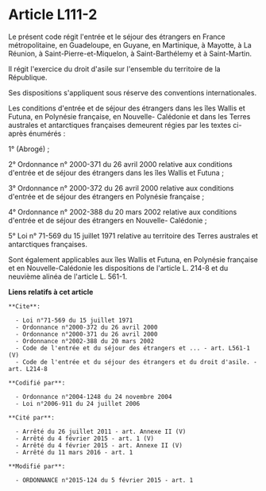 # Article L111-2

Le présent code régit l'entrée et le séjour des étrangers en France métropolitaine, en Guadeloupe, en Guyane, en Martinique,
à Mayotte, à La Réunion, à Saint-Pierre-et-Miquelon, à Saint-Barthélemy et à Saint-Martin. 

Il régit l'exercice du droit d'asile sur l'ensemble du territoire de la République. 

Ses dispositions s'appliquent sous réserve des conventions internationales. 

Les conditions d'entrée et de séjour des étrangers dans les îles Wallis et Futuna, en Polynésie française, en Nouvelle-
Calédonie et dans les Terres australes et antarctiques françaises demeurent régies par les textes ci-après énumérés : 

1° (Abrogé) ; 

2° Ordonnance n° 2000-371 du 26 avril 2000 relative aux conditions d'entrée et de séjour des étrangers dans les îles Wallis
et Futuna ; 

3° Ordonnance n° 2000-372 du 26 avril 2000 relative aux conditions d'entrée et de séjour des étrangers en Polynésie
française ; 

4° Ordonnance n° 2002-388 du 20 mars 2002 relative aux conditions d'entrée et de séjour des étrangers en Nouvelle-
Calédonie ; 

5° Loi n° 71-569 du 15 juillet 1971 relative au territoire des Terres australes et antarctiques françaises. 

Sont également applicables aux îles Wallis et Futuna, en Polynésie française et en Nouvelle-Calédonie les dispositions de
l'article L. 214-8 et du neuvième alinéa de l'article L. 561-1.

**Liens relatifs à cet article**

	**Cite**:

	  - Loi n°71-569 du 15 juillet 1971
	  - Ordonnance n°2000-372 du 26 avril 2000
	  - Ordonnance n°2000-371 du 26 avril 2000
	  - Ordonnance n°2002-388 du 20 mars 2002
	  - Code de l'entrée et du séjour des étrangers et ... - art. L561-1 (V)
	  - Code de l'entrée et du séjour des étrangers et du droit d'asile. - art. L214-8

	**Codifié par**:

	  - Ordonnance n°2004-1248 du 24 novembre 2004
	  - Loi n°2006-911 du 24 juillet 2006

	**Cité par**:

	  - Arrêté du 26 juillet 2011 - art. Annexe II (V)
	  - Arrêté du 4 février 2015 - art. 1 (V)
	  - Arrêté du 4 février 2015 - art. Annexe II (V)
	  - Arrêté du 11 mars 2016 - art. 1

	**Modifié par**:

	  - ORDONNANCE n°2015-124 du 5 février 2015 - art. 1
